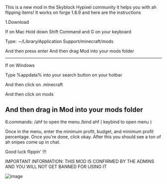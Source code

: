 This is a new mod in the Skyblock Hypixel community it helps you with ah flipping items! It works on forge 1.8.9 and here are the instructions

1.Download


 If on Mac
Hold down Shift Command and G on your keyboard 


Type: ∼/Library/Application Support/minecraft/mods


And then press enter
And then drag Mod into your mods folder 


------------------------------------------------------------------------------------------------------

If on Windows


Type %appdata% into your search button on your hotbar 


And then click on .minecraft 


And then click on mods


And then drag in Mod into your mods folder 
------------------------------------------------------------------------------------------------------

6.commands: /ahf to open the menu /bind ahf ( keybind to open menu )


Once in the menu, enter the minimum profit, budget, and minimum profit percentage. Once you're done, click okay. After this you should see a ton of ah snipes come up in chat. 

Good luck flippin' !!!

IMPORTANT INFORMATION: THIS MOD IS CONFIRMED BY THE ADMINS AND YOU WILL NOT GET BANNED FOR USING IT






![image](https://user-images.githubusercontent.com/110674936/183275323-64697e3b-c6da-4302-837a-8bb530208890.png)
